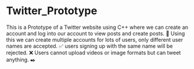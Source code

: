 # Twitter_Prototype
This is a Prototype of a Twitter website using C++ where we can create an account and log into our account to view posts and create posts. 📝
Using this we can create multiple accounts for lots of users, only different user names are accepted. ✅
users signing up with the same name will be rejected. ❌
Users cannot upload videos or image formats but can tweet anything. ✒️
